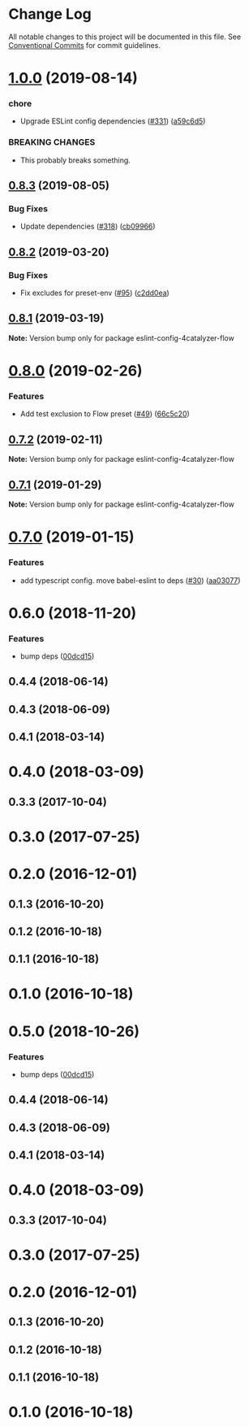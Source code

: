 # Change Log

All notable changes to this project will be documented in this file.
See [Conventional Commits](https://conventionalcommits.org) for commit guidelines.

# [1.0.0](https://github.com/4Catalyzer/javascript/compare/eslint-config-4catalyzer-flow@0.8.3...eslint-config-4catalyzer-flow@1.0.0) (2019-08-14)


### chore

* Upgrade ESLint config dependencies ([#331](https://github.com/4Catalyzer/javascript/issues/331)) ([a59c6d5](https://github.com/4Catalyzer/javascript/commit/a59c6d5))


### BREAKING CHANGES

* This probably breaks something.





## [0.8.3](https://github.com/4Catalyzer/javascript/compare/eslint-config-4catalyzer-flow@0.8.2...eslint-config-4catalyzer-flow@0.8.3) (2019-08-05)


### Bug Fixes

* Update dependencies ([#318](https://github.com/4Catalyzer/javascript/issues/318)) ([cb09966](https://github.com/4Catalyzer/javascript/commit/cb09966))





## [0.8.2](https://github.com/4Catalyzer/javascript/compare/eslint-config-4catalyzer-flow@0.8.1...eslint-config-4catalyzer-flow@0.8.2) (2019-03-20)


### Bug Fixes

* Fix excludes for preset-env ([#95](https://github.com/4Catalyzer/javascript/issues/95)) ([c2dd0ea](https://github.com/4Catalyzer/javascript/commit/c2dd0ea))





## [0.8.1](https://github.com/4Catalyzer/javascript/compare/eslint-config-4catalyzer-flow@0.8.0...eslint-config-4catalyzer-flow@0.8.1) (2019-03-19)

**Note:** Version bump only for package eslint-config-4catalyzer-flow





# [0.8.0](https://github.com/4Catalyzer/javascript/compare/eslint-config-4catalyzer-flow@0.7.2...eslint-config-4catalyzer-flow@0.8.0) (2019-02-26)


### Features

* Add test exclusion to Flow preset ([#49](https://github.com/4Catalyzer/javascript/issues/49)) ([66c5c20](https://github.com/4Catalyzer/javascript/commit/66c5c20))





## [0.7.2](https://github.com/4Catalyzer/javascript/compare/eslint-config-4catalyzer-flow@0.7.1...eslint-config-4catalyzer-flow@0.7.2) (2019-02-11)

**Note:** Version bump only for package eslint-config-4catalyzer-flow





## [0.7.1](https://github.com/4Catalyzer/javascript/tree/master/packages/eslint-config-4catalyzer-flow/compare/eslint-config-4catalyzer-flow@0.7.0...eslint-config-4catalyzer-flow@0.7.1) (2019-01-29)

**Note:** Version bump only for package eslint-config-4catalyzer-flow





# [0.7.0](https://github.com/4Catalyzer/javascript/tree/master/packages/eslint-config-4catalyzer-flow/compare/eslint-config-4catalyzer-flow@0.6.0...eslint-config-4catalyzer-flow@0.7.0) (2019-01-15)


### Features

* add typescript config. move babel-eslint to deps ([#30](https://github.com/4Catalyzer/javascript/tree/master/packages/eslint-config-4catalyzer-flow/issues/30)) ([aa03077](https://github.com/4Catalyzer/javascript/tree/master/packages/eslint-config-4catalyzer-flow/commit/aa03077))





# 0.6.0 (2018-11-20)


### Features

* bump deps ([00dcd15](https://github.com/4Catalyzer/javascript/tree/master/packages/eslint-config-4catalyzer-flow/commit/00dcd15))



## 0.4.4 (2018-06-14)



## 0.4.3 (2018-06-09)



## 0.4.1 (2018-03-14)



# 0.4.0 (2018-03-09)



## 0.3.3 (2017-10-04)



# 0.3.0 (2017-07-25)



# 0.2.0 (2016-12-01)



## 0.1.3 (2016-10-20)



## 0.1.2 (2016-10-18)



## 0.1.1 (2016-10-18)



# 0.1.0 (2016-10-18)





# 0.5.0 (2018-10-26)


### Features

* bump deps ([00dcd15](https://github.com/4Catalyzer/javascript/tree/master/packages/eslint-config-4catalyzer-flow/commit/00dcd15))



## 0.4.4 (2018-06-14)



## 0.4.3 (2018-06-09)



## 0.4.1 (2018-03-14)



# 0.4.0 (2018-03-09)



## 0.3.3 (2017-10-04)



# 0.3.0 (2017-07-25)



# 0.2.0 (2016-12-01)



## 0.1.3 (2016-10-20)



## 0.1.2 (2016-10-18)



## 0.1.1 (2016-10-18)



# 0.1.0 (2016-10-18)
